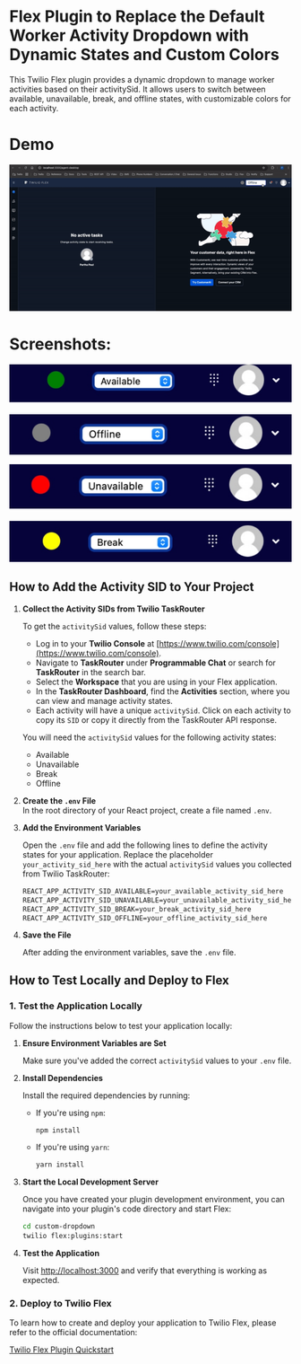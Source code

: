 # Flex Plugin to Replace the Default Worker Activity Dropdown with Dynamic States and Custom Colors

This Twilio Flex plugin provides a dynamic dropdown to manage worker activities based on their activitySid. It allows users to switch between available, unavailable, break, and offline states, with customizable colors for each activity.

# Demo

![Demo](./screenshots/ScreenRecording2024-11-06at2.17.39PM-ezgif.com-video-to-gif-converter.gif)

# Screenshots:

![](/screenshots/1.jpg)

![](/screenshots/2.jpg)

![](/screenshots/3.jpg)

![](/screenshots/4.jpg)


## How to Add the Activity SID to Your Project

1. **Collect the Activity SIDs from Twilio TaskRouter**

   To get the `activitySid` values, follow these steps:

   - Log in to your **Twilio Console** at [https://www.twilio.com/console](https://www.twilio.com/console).
   - Navigate to **TaskRouter** under **Programmable Chat** or search for **TaskRouter** in the search bar.
   - Select the **Workspace** that you are using in your Flex application.
   - In the **TaskRouter Dashboard**, find the **Activities** section, where you can view and manage activity states.
   - Each activity will have a unique `activitySid`. Click on each activity to copy its `SID` or copy it directly from the TaskRouter API response.
   
   You will need the `activitySid` values for the following activity states:
   - Available
   - Unavailable
   - Break
   - Offline

2. **Create the `.env` File**  
   In the root directory of your React project, create a file named `.env`.

3. **Add the Environment Variables**
    
   Open the `.env` file and add the following lines to define the activity states for your application. Replace the placeholder `your_activity_sid_here` with 
   the actual `activitySid` values you collected from Twilio TaskRouter:

   ```env
   REACT_APP_ACTIVITY_SID_AVAILABLE=your_available_activity_sid_here
   REACT_APP_ACTIVITY_SID_UNAVAILABLE=your_unavailable_activity_sid_here
   REACT_APP_ACTIVITY_SID_BREAK=your_break_activity_sid_here
   REACT_APP_ACTIVITY_SID_OFFLINE=your_offline_activity_sid_here
   ```
   
5. **Save the File**
   
   After adding the environment variables, save the `.env` file.


## How to Test Locally and Deploy to Flex

### 1. **Test the Application Locally**

Follow the instructions below to test your application locally:

1. **Ensure Environment Variables are Set**
   
   Make sure you've added the correct `activitySid` values to your `.env` file.

3. **Install Dependencies**
   
   Install the required dependencies by running:
   
   - If you're using `npm`:
     ```bash
     npm install
     ```
   - If you're using `yarn`:
     ```bash
     yarn install
     ```

5. **Start the Local Development Server**
   
   Once you have created your plugin development environment, you can navigate into your plugin's code directory and start Flex:
   
     ```bash
     cd custom-dropdown
     twilio flex:plugins:start
     ```

7. **Test the Application**
   
   Visit [http://localhost:3000](http://localhost:3000) and verify that everything is working as expected.

### 2. **Deploy to Twilio Flex**

To learn how to create and deploy your application to Twilio Flex, please refer to the official documentation:

[Twilio Flex Plugin Quickstart](https://www.twilio.com/docs/flex/quickstart/getting-started-plugin)

